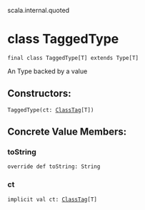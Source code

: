 scala.internal.quoted
# class TaggedType

<pre><code class="language-scala" >final class TaggedType[T] extends Type[T]</pre></code>
An Type backed by a value

## Constructors:
<pre><code class="language-scala" >TaggedType(ct: <a href="../../reflect/ClassTag.md">ClassTag</a>[T])</pre></code>

## Concrete Value Members:
### toString
<pre><code class="language-scala" >override def toString: String</pre></code>

### ct
<pre><code class="language-scala" >implicit val ct: <a href="../../reflect/ClassTag.md">ClassTag</a>[T]</pre></code>

